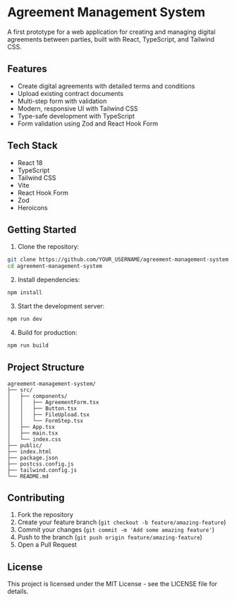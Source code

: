 # Agreement Management System

A first prototype for a web application for creating and managing digital agreements between parties, built with React, TypeScript, and Tailwind CSS.

## Features

- Create digital agreements with detailed terms and conditions
- Upload existing contract documents
- Multi-step form with validation
- Modern, responsive UI with Tailwind CSS
- Type-safe development with TypeScript
- Form validation using Zod and React Hook Form

## Tech Stack

- React 18
- TypeScript
- Tailwind CSS
- Vite
- React Hook Form
- Zod
- Heroicons

## Getting Started

1. Clone the repository:
```bash
git clone https://github.com/YOUR_USERNAME/agreement-management-system.git
cd agreement-management-system
```

2. Install dependencies:
```bash
npm install
```

3. Start the development server:
```bash
npm run dev
```

4. Build for production:
```bash
npm run build
```

## Project Structure

```
agreement-management-system/
├── src/
│   ├── components/
│   │   ├── AgreementForm.tsx
│   │   ├── Button.tsx
│   │   ├── FileUpload.tsx
│   │   └── FormStep.tsx
│   ├── App.tsx
│   ├── main.tsx
│   └── index.css
├── public/
├── index.html
├── package.json
├── postcss.config.js
├── tailwind.config.js
└── README.md
```

## Contributing

1. Fork the repository
2. Create your feature branch (`git checkout -b feature/amazing-feature`)
3. Commit your changes (`git commit -m 'Add some amazing feature'`)
4. Push to the branch (`git push origin feature/amazing-feature`)
5. Open a Pull Request

## License

This project is licensed under the MIT License - see the LICENSE file for details.
